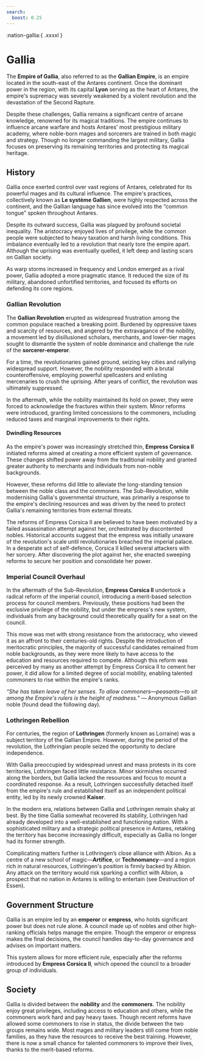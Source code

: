 ```yaml
---
search:
  boost: 0.25
---
```


:nation-gallia:{ .xxxxl }

# Gallia

The **Empire of Gallia**, also referred to as the **Gallian Empire**, is an empire located in the south-east of the Antares continent. Once the dominant power in the region, with its capital **Lyon** serving as the heart of Antares, the empire's supremacy was severely weakened by a violent revolution and the devastation of the Second Rapture.

Despite these challenges, Gallia remains a significant centre of arcane knowledge, renowned for its magical traditions. The empire continues to influence arcane warfare and hosts Antares' most prestigious military academy, where noble-born mages and sorcerers are trained in both magic and strategy. Though no longer commanding the largest military, Gallia focuses on preserving its remaining territories and protecting its magical heritage.

## History

Gallia once exerted control over vast regions of Antares, celebrated for its powerful mages and its cultural influence. The empire's practices, collectively known as **Le système Gallien**, were highly respected across the continent, and the Gallian language has since evolved into the “common tongue” spoken throughout Antares.

Despite its outward success, Gallia was plagued by profound societal inequality. The aristocracy enjoyed lives of privilege, while the common people were subjected to heavy taxation and harsh living conditions. This imbalance eventually led to a revolution that nearly tore the empire apart. Although the uprising was eventually quelled, it left deep and lasting scars on Gallian society.

As warp storms increased in frequency and London emerged as a rival power, Gallia adopted a more pragmatic stance. It reduced the size of its military, abandoned unfortified territories, and focused its efforts on defending its core regions.

### Gallian Revolution

The **Gallian Revolution** erupted as widespread frustration among the common populace reached a breaking point. Burdened by oppressive taxes and scarcity of resources, and angered by the extravagance of the nobility, a movement led by disillusioned scholars, merchants, and lower-tier mages sought to dismantle the system of noble dominance and challenge the rule of the **sorcerer-emperor**.

For a time, the revolutionaries gained ground, seizing key cities and rallying widespread support. However, the nobility responded with a brutal counteroffensive, employing powerful spellcasters and enlisting mercenaries to crush the uprising. After years of conflict, the revolution was ultimately suppressed.

In the aftermath, while the nobility maintained its hold on power, they were forced to acknowledge the fractures within their system. Minor reforms were introduced, granting limited concessions to the commoners, including reduced taxes and marginal improvements to their rights.

#### Dwindling Resources

As the empire's power was increasingly stretched thin, **Empress Corsica II** initiated reforms aimed at creating a more efficient system of governance. These changes shifted power away from the traditional nobility and granted greater authority to merchants and individuals from non-noble backgrounds.

However, these reforms did little to alleviate the long-standing tension between the noble class and the commoners. The Sub-Revolution, while modernising Gallia's governmental structure, was primarily a response to the empire's declining resources and was driven by the need to protect Gallia's remaining territories from external threats.

The reforms of Empress Corsica II are believed to have been motivated by a failed assassination attempt against her, orchestrated by discontented nobles. Historical accounts suggest that the empress was initially unaware of the revolution's scale until revolutionaries breached the imperial palace. In a desperate act of self-defence, Corsica II killed several attackers with her sorcery. After discovering the plot against her, she enacted sweeping reforms to secure her position and consolidate her power.

### Imperial Council Overhaul

In the aftermath of the Sub-Revolution, **Empress Corsica II** undertook a radical reform of the imperial council, introducing a merit-based selection process for council members. Previously, these positions had been the exclusive privilege of the nobility, but under the empress's new system, individuals from any background could theoretically qualify for a seat on the council.

This move was met with strong resistance from the aristocracy, who viewed it as an affront to their centuries-old rights. Despite the introduction of meritocratic principles, the majority of successful candidates remained from noble backgrounds, as they were more likely to have access to the education and resources required to compete. Although this reform was perceived by many as another attempt by Empress Corsica II to cement her power, it did allow for a limited degree of social mobility, enabling talented commoners to rise within the empire's ranks.

*“She has taken leave of her senses. To allow commoners—peasants—to sit among the Empire's rulers is the height of madness.”* — Anonymous Gallian noble (found dead the following day).

### Lothringen Rebellion

For centuries, the region of **Lothringen** (formerly known as Lorraine) was a subject territory of the Gallian Empire. However, during the period of the revolution, the Lothringian people seized the opportunity to declare independence. 

With Gallia preoccupied by widespread unrest and mass protests in its core territories, Lothringen faced little resistance. Minor skirmishes occurred along the borders, but Gallia lacked the resources and focus to mount a coordinated response. As a result, Lothringen successfully detached itself from the empire's rule and established itself as an independent political entity, led by its newly crowned **Kaiser**. 

In the modern era, relations between Gallia and Lothringen remain shaky at best. By the time Gallia somewhat recovered its stability, Lothringen had already developed into a well-established and functioning nation. With a sophisticated military and a strategic political presence in Antares, retaking the territory has become increasingly difficult, especially as Gallia no longer had its former strength. 

Complicating matters further is Lothringen’s close alliance with Albion. As a centre of a new school of magic—**Artifice**, or **Technomancy**—and a region rich in natural resources, Lothringen's position is firmly backed by Albion. Any attack on the territory would risk sparking a conflict with Albion, a prospect that no nation in Antares is willing to entertain (see Destruction of Essen). 

## Government Structure

Gallia is an empire led by an **emperor** or **empress**, who holds significant power but does not rule alone. A council made up of nobles and other high-ranking officials helps manage the empire. Though the emperor or empress makes the final decisions, the council handles day-to-day governance and advises on important matters.

This system allows for more efficient rule, especially after the reforms introduced by **Empress Corsica II**, which opened the council to a broader group of individuals.

## Society

Gallia is divided between the **nobility** and the **commoners**. The nobility enjoy great privileges, including access to education and others, while the commoners work hard and pay heavy taxes. Though recent reforms have allowed some commoners to rise in status, the divide between the two groups remains wide. Most mages and military leaders still come from noble families, as they have the resources to receive the best training. However, there is now a small chance for talented commoners to improve their lives, thanks to the merit-based reforms. 